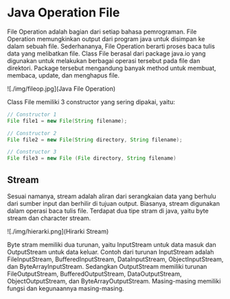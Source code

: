 # Java Operation File

File Operation adalah bagian dari setiap bahasa pemrograman. File Operation memungkinkan output dari program java untuk disimpan ke dalam sebuah file. Sederhananya, File Operation berarti proses baca tulis data yang melibatkan file. Class File berasal dari package java.io yang digunakan untuk melakukan berbagai operasi tersebut pada file dan direktori. Package tersebut mengandung banyak method untuk membuat, membaca, update, dan menghapus file.

![./img/fileop.jpg](Java File Operation)

Class File memiliki 3 constructor yang sering dipakai, yaitu:

```Java
// Constructor 1
File file1 = new File(String filename);

// Constructor 2
File file2 = new File(String directory, String filename);

// Constructor 3
File file3 = new File (File directory, String filename)
```

## Stream

Sesuai namanya, stream adalah aliran dari serangkaian data yang berhulu dari sumber input dan berhilir di tujuan output. Biasanya, stream digunakan dalam operasi baca tulis file. Terdapat dua tipe stram di java, yaitu byte stream dan character stream.

![./img/hierarki.png](Hirarki Stream)

Byte stram memiliki dua turunan, yaitu InputStream untuk data masuk dan OutputStream untuk data keluar. Contoh dari turunan InputStream adalah FileInputStream, BufferedInputStream, DataInputStream, ObjectInputStream, dan ByteArrayInputStream. Sedangkan OutputStream memiliki turunan FileOutputStream, BufferedOutputStream, DataOutputStream, ObjectOutputStream, dan ByteArrayOutputStream. Masing-masing memiliki fungsi dan kegunaannya masing-masing.